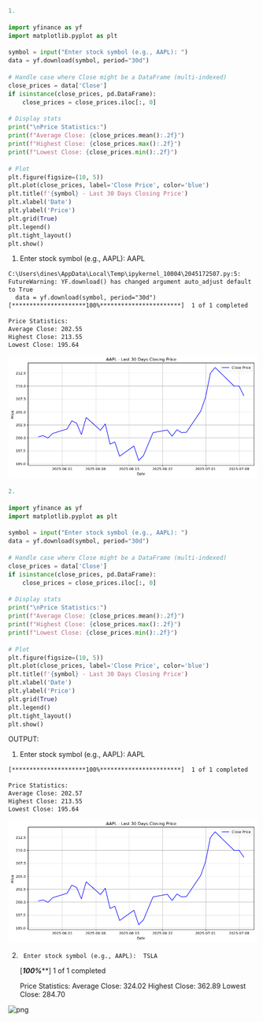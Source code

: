 ```python
1.

import yfinance as yf
import matplotlib.pyplot as plt

symbol = input("Enter stock symbol (e.g., AAPL): ")
data = yf.download(symbol, period="30d")

# Handle case where Close might be a DataFrame (multi-indexed)
close_prices = data['Close']
if isinstance(close_prices, pd.DataFrame):
    close_prices = close_prices.iloc[:, 0]

# Display stats
print("\nPrice Statistics:")
print(f"Average Close: {close_prices.mean():.2f}")
print(f"Highest Close: {close_prices.max():.2f}")
print(f"Lowest Close: {close_prices.min():.2f}")

# Plot
plt.figure(figsize=(10, 5))
plt.plot(close_prices, label='Close Price', color='blue')
plt.title(f'{symbol} - Last 30 Days Closing Price')
plt.xlabel('Date')
plt.ylabel('Price')
plt.grid(True)
plt.legend()
plt.tight_layout()
plt.show()

```

 1)   Enter stock symbol (e.g., AAPL):  AAPL

    C:\Users\dines\AppData\Local\Temp\ipykernel_10004\2045172507.py:5: FutureWarning: YF.download() has changed argument auto_adjust default to True
      data = yf.download(symbol, period="30d")
    [*********************100%***********************]  1 of 1 completed
    
    Price Statistics:
    Average Close: 202.55
    Highest Close: 213.55
    Lowest Close: 195.64
    
![png](./Output%20Plots/output_0_3.png)
    



```python
2.

import yfinance as yf
import matplotlib.pyplot as plt

symbol = input("Enter stock symbol (e.g., AAPL): ")
data = yf.download(symbol, period="30d")

# Handle case where Close might be a DataFrame (multi-indexed)
close_prices = data['Close']
if isinstance(close_prices, pd.DataFrame):
    close_prices = close_prices.iloc[:, 0]

# Display stats
print("\nPrice Statistics:")
print(f"Average Close: {close_prices.mean():.2f}")
print(f"Highest Close: {close_prices.max():.2f}")
print(f"Lowest Close: {close_prices.min():.2f}")

# Plot
plt.figure(figsize=(10, 5))
plt.plot(close_prices, label='Close Price', color='blue')
plt.title(f'{symbol} - Last 30 Days Closing Price')
plt.xlabel('Date')
plt.ylabel('Price')
plt.grid(True)
plt.legend()
plt.tight_layout()
plt.show()

```


OUTPUT:

1)    Enter stock symbol (e.g., AAPL):  AAPL
    
    [*********************100%***********************]  1 of 1 completed
       
    Price Statistics:
    Average Close: 202.57
    Highest Close: 213.55
    Lowest Close: 195.64
    
![png](./Output%20Plots/output_AAPL.png)
    



2)      Enter stock symbol (e.g., AAPL):  TSLA
    
    [*********************100%***********************]  1 of 1 completed
    
    Price Statistics:
    Average Close: 324.02
    Highest Close: 362.89
    Lowest Close: 284.70

![png](output_TSLA.png)
